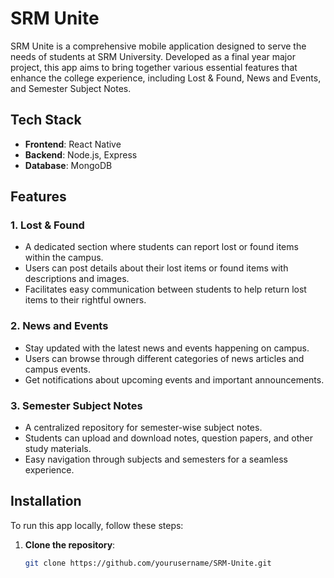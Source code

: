 # SRM Unite

SRM Unite is a comprehensive mobile application designed to serve the needs of students at SRM University. Developed as a final year major project, this app aims to bring together various essential features that enhance the college experience, including Lost & Found, News and Events, and Semester Subject Notes.

## Tech Stack

- **Frontend**: React Native
- **Backend**: Node.js, Express
- **Database**: MongoDB

## Features

### 1. Lost & Found
- A dedicated section where students can report lost or found items within the campus.
- Users can post details about their lost items or found items with descriptions and images.
- Facilitates easy communication between students to help return lost items to their rightful owners.

### 2. News and Events
- Stay updated with the latest news and events happening on campus.
- Users can browse through different categories of news articles and campus events.
- Get notifications about upcoming events and important announcements.

### 3. Semester Subject Notes
- A centralized repository for semester-wise subject notes.
- Students can upload and download notes, question papers, and other study materials.
- Easy navigation through subjects and semesters for a seamless experience.

## Installation

To run this app locally, follow these steps:

1. **Clone the repository**:

   ```bash
   git clone https://github.com/yourusername/SRM-Unite.git
   
